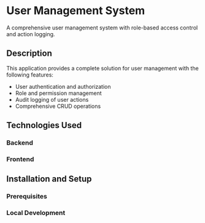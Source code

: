 # User Management System

A comprehensive user management system with role-based access control and action logging.

## Description

This application provides a complete solution for user management with the following features:

- User authentication and authorization
- Role and permission management
- Audit logging of user actions
- Comprehensive CRUD operations

## Technologies Used

### Backend



### Frontend

## Installation and Setup

### Prerequisites


### Local Development


